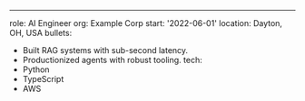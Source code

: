 ---
role: AI Engineer
org: Example Corp
start: '2022-06-01'
location: Dayton, OH, USA
bullets:
  - Built RAG systems with sub-second latency.
  - Productionized agents with robust tooling.
tech:
  - Python
  - TypeScript
  - AWS
